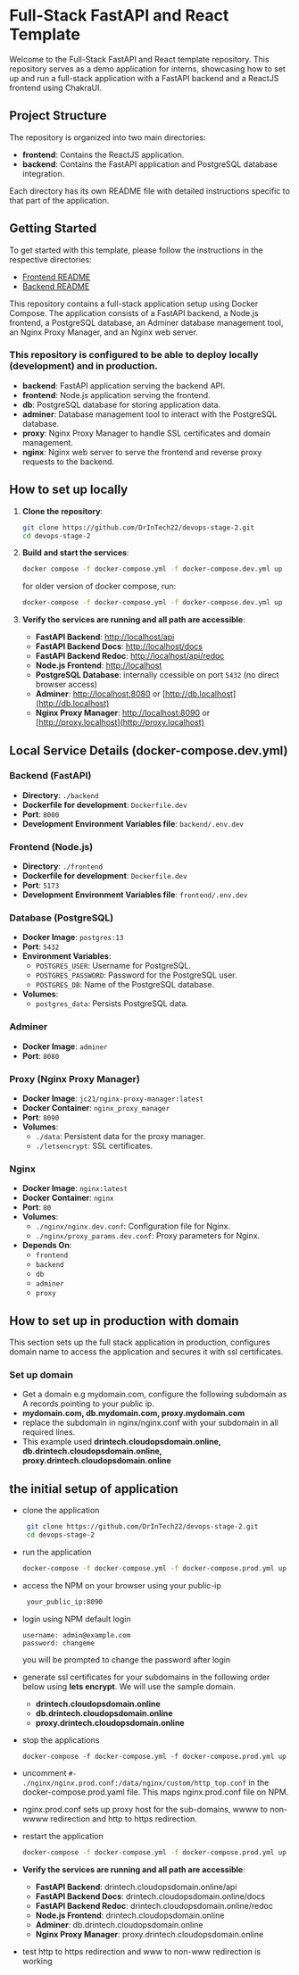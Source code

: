 # Full-Stack FastAPI and React Template

Welcome to the Full-Stack FastAPI and React template repository. This repository serves as a demo application for interns, showcasing how to set up and run a full-stack application with a FastAPI backend and a ReactJS frontend using ChakraUI.

## Project Structure

The repository is organized into two main directories:

- **frontend**: Contains the ReactJS application.
- **backend**: Contains the FastAPI application and PostgreSQL database integration.

Each directory has its own README file with detailed instructions specific to that part of the application.

## Getting Started

To get started with this template, please follow the instructions in the respective directories:

- [Frontend README](./frontend/README.md)
- [Backend README](./backend/README.md)

This repository contains a full-stack application setup using Docker Compose. The application consists of a FastAPI backend, a Node.js frontend, a PostgreSQL database, an Adminer database management tool, an Nginx Proxy Manager, and an Nginx web server.

### This repository is configured to be able to deploy locally (development) and in production.

- **backend**: FastAPI application serving the backend API.
- **frontend**: Node.js application serving the frontend.
- **db**: PostgreSQL database for storing application data.
- **adminer**: Database management tool to interact with the PostgreSQL database.
- **proxy**: Nginx Proxy Manager to handle SSL certificates and domain management.
- **nginx**: Nginx web server to serve the frontend and reverse proxy requests to the backend.

## How to set up locally

1. **Clone the repository**:

   ```sh
   git clone https://github.com/DrInTech22/devops-stage-2.git
   cd devops-stage-2
   ```

2. **Build and start the services**:

   ```sh
   docker compose -f docker-compose.yml -f docker-compose.dev.yml up
   ```
   for older version of docker compose, run:
   ```sh
   docker-compose -f docker-compose.yml -f docker-compose.dev.yml up
   ```   

3. **Verify the services are running and all path are accessible**:
   - **FastAPI Backend**: [http://localhost/api](http://localhost/api)
   - **FastAPI Backend Docs**: [http://localhost/docs](http://localhost/docs)
   - **FastAPI Backend Redoc**: [http://localhost/api/redoc](http://localhost/api)
   - **Node.js Frontend**: [http://localhost](http://localhost)
   - **PostgreSQL Database**: internally ccessible on port `5432` (no direct browser access)
   - **Adminer**: [http://localhost:8080](http://localhost:8080) or [http://db.localhost](http://db.localhost)
   - **Nginx Proxy Manager**: [http://localhost:8090](http://localhost:8090) or [http://proxy.localhost](http://proxy.localhost)


## Local Service Details (docker-compose.dev.yml)

### Backend (FastAPI)

- **Directory**: `./backend`
- **Dockerfile for development**: `Dockerfile.dev`
- **Port**: `8000`
- **Development Environment Variables file**: `backend/.env.dev`
  
### Frontend (Node.js)

- **Directory**: `./frontend`
- **Dockerfile for development**: `Dockerfile.dev`
- **Port**: `5173`
- **Development Environment Variables file**: `frontend/.env.dev`

### Database (PostgreSQL)

- **Docker Image**: `postgres:13`
- **Port**: `5432`
- **Environment Variables**:
  - `POSTGRES_USER`: Username for PostgreSQL.
  - `POSTGRES_PASSWORD`: Password for the PostgreSQL user.
  - `POSTGRES_DB`: Name of the PostgreSQL database.
- **Volumes**:
  - `postgres_data`: Persists PostgreSQL data.

### Adminer

- **Docker Image**: `adminer`
- **Port**: `8080`

### Proxy (Nginx Proxy Manager)

- **Docker Image**: `jc21/nginx-proxy-manager:latest`
- **Docker Container**: `nginx_proxy_manager`
- **Port**: `8090`
- **Volumes**:
  - `./data`: Persistent data for the proxy manager.
  - `./letsencrypt`: SSL certificates.

### Nginx

- **Docker Image**: `nginx:latest`
- **Docker Container**: `nginx`
- **Port**: `80`
- **Volumes**:
  - `./nginx/nginx.dev.conf`: Configuration file for Nginx.
  - `./nginx/proxy_params.dev.conf`: Proxy parameters for Nginx.
- **Depends On**:
  - `frontend`
  - `backend`
  - `db`
  - `adminer`
  - `proxy`

## How to set up in production with domain
This section sets up the full stack application in production, configures domain name to access the application and secures it with ssl certificates.

### Set up domain
- Get a domain e.g mydomain.com, configure the following subdomain as A records pointing to your public ip.
- **mydomain.com, db.mydomain.com, proxy.mydomain.com**
- replace the subdomain in nginx/nginx.conf with your subdomain in all required lines.
- This example used **drintech.cloudopsdomain.online, db.drintech.cloudopsdomain.online, proxy.drintech.cloudopsdomain.online**

## the initial setup of application 
- clone the application
  ```sh
   git clone https://github.com/DrInTech22/devops-stage-2.git
   cd devops-stage-2
   ```
- run the application
  ```sh
  docker-compose -f docker-compose.yml -f docker-compose.prod.yml up
  ```
- access the NPM on your browser using your public-ip
  ```sh
   your_public_ip:8090
   ```
- login using NPM default login 
  ```
  username: admin@example.com
  password: changeme
  ```
  you will be prompted to change the password after login

- generate ssl certificates for your subdomains in the following order below using **lets encrypt**. We will use the sample domain.
  - **drintech.cloudopsdomain.online**
  - **db.drintech.cloudopsdomain.online**
  - **proxy.drintech.cloudopsdomain.online**
- stop the applications
  ```
  docker-compose -f docker-compose.yml -f docker-compose.prod.yml up
  ```
- uncomment `#- ./nginx/nginx.prod.conf:/data/nginx/custom/http_top.conf` in the docker-compose.prod.yaml file. This maps nginx.prod.conf file on NPM.
- nginx.prod.conf sets up proxy host for the sub-domains, wwww to non-wwww redirection and http to https redirection.
- restart the application
  ```sh
  docker-compose -f docker-compose.yml -f docker-compose.prod.yml up
  ```
- **Verify the services are running and all path are accessible**:
   - **FastAPI Backend**: drintech.cloudopsdomain.online/api
   - **FastAPI Backend Docs**: drintech.cloudopsdomain.online/docs
   - **FastAPI Backend Redoc**: drintech.cloudopsdomain.online/redoc
   - **Node.js Frontend**: drintech.cloudopsdomain.online
   - **Adminer**: db.drintech.cloudopsdomain.online
   - **Nginx Proxy Manager**: proxy.drintech.cloudopsdomain.online

- test http to https redirection and www to non-www redirection is working




